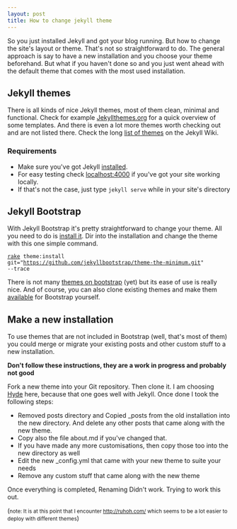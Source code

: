 ```yaml
---
layout: post
title: How to change jekyll theme
---
```


So you just installed Jekyll and got your blog running. But how to change the site's layout or theme. That's not so straightforward to do. The general approach is say to have a new installation and you choose your theme beforehand. But what if you haven't done so and you just went ahead with the default theme that comes with the most used installation.

<h2>Jekyll themes</h2>
There is all kinds of nice Jekyll themes, most of them clean, minimal and functional. Check for example <a href="http://jekyllthemes.org/">Jekyllthemes.org</a> for a quick overview of some templates. And there is even a lot more themes worth checking out and are not listed there. Check the long <a href="https://github.com/jekyll/jekyll/wiki/Themes">list of themes</a> on the Jekyll Wiki.

<h3>Requirements</h3>
<ul><li>Make sure you've got Jekyll <a href="http://jekyllrb.com/docs/installation/">installed</a>.</li>
<li>For easy testing check <a href="http://localhost:4000">localhost:4000</a> if you've got your site working locally.</li><li> If that's not the case, just type <code>jekyll serve</code> while in your site's directory</li> </ul>

<h2>Jekyll Bootstrap</h2>
With Jekyll Bootstrap it's pretty straightforward to change your theme. All you need to do is <a href="http://jekyllbootstrap.com/usage/jekyll-quick-start.html">install it</a>. Dir into the installation and change the theme with this one simple command. 

<code><a href="https://rubygems.org/gems/rake">rake</a> theme:install git="https://github.com/jekyllbootstrap/theme-the-minimum.git" --trace</code>

There is not many <a href="http://themes.jekyllbootstrap.com/">themes on bootstrap</a> (yet) but its ease of use is really nice. And of course, you can also clone existing themes and make them <a href="http://jekyllbootstrap.com/api/theme-api.html">available</a> for Bootstrap yourself.

<h2>Make a new installation</h2>
To use themes that are not included in Bootstrap (well, that's most of them) you could merge or migrate your existing posts and other custom stuff to a new installation.

<strong>Don't follow these instructions, they are a work in progress and probably not good</strong>

Fork a new theme into your Git repository. Then clone it. I am choosing <a href="https://github.com/poole/hyde">Hyde</a> here, because that one goes well with Jekyll. Once done I took the following steps:

<ul><li>Removed posts directory and Copied _posts from the old installation into the new directory. And delete any other posts that came along with the new theme.
<li>Copy also the file about.md if you've changed that.</li> 
<li>If you have made any more customisations, then copy those too into the new directory as well</li>
<li>Edit the new _config.yml that came with your new theme to suite your needs</li>
<li>Remove any custom stuff that came along with the new theme</li></ul>


Once everything is completed,  Renaming Didn't work. Trying to work this out.


(<small>note: It is at this point that I encounter <a href="http://ruhoh.com/">http://ruhoh.com/</a> which seems to be a lot easier to deploy with different themes</small>)
